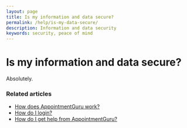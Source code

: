 ```yaml
---
layout: page
title: Is my information and data secure?
permalink: /help/is-my-data-secure/
description: Information and data security
keywords: security, peace of mind
---
```


# Is my information and data secure?

Absolutely.

### Related articles

* [How does AppointmentGuru work?](how-does-appointmentguru-work)
* [How do I login?](/help/how-do-I-login)
* [How do I get help from AppointmentGuru?](/help/how-do-I-get-help)
